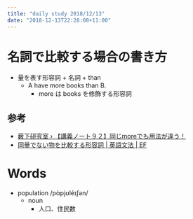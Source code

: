 ```yaml
---
title: "daily study 2018/12/13"
date: "2018-12-13T22:28:08+11:00"
---
```


# 名詞で比較する場合の書き方

- 量を表す形容詞 + 名詞 + than
    - A have more books than B.
        - more は books を修飾する形容詞

## 参考

- [薮下研究室 › 【講義ノート９２】同じmoreでも用法が違う！](http://blog.meigaku.ac.jp/yabu/2012/01/23/%E3%80%90%E8%AC%9B%E7%BE%A9%E3%83%8E%E3%83%BC%E3%83%88%EF%BC%99%EF%BC%91%E3%80%91%E5%90%8C%E3%81%98more%E3%81%A7%E3%82%82%E7%94%A8%E6%B3%95%E3%81%8C%E9%81%95%E3%81%86%EF%BC%81/)
- [同量でない物を比較する形容詞 | 英語文法 | EF](https://www.efjapan.co.jp/eigo-resources/english-grammar/adjectives-comparing-unequal-quantities/)

# Words

- population /pὰpjʊléɪʃən/
    - noun
        - 人口、住民数
